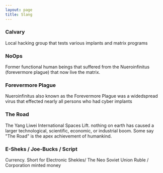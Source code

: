 ```yaml
---
layout: page
title: Slang
---
```


### Calvary

Local hacking group that tests various implants and matrix programs

### NoOps 

Former functional human beings that suffered from the Nueroinfinitus (forevermore plague) that now live the matrix. 
### Forevermore Plague

Nueroinfinitus also known as the Forevermore Plague was a widedspread virus that effected nearly all persons who had cyber implants

### The Road
The Yang Liwei International Spaces Lift. nothing on earth has caused a larger technological, scientific, economic, or industrial boom. Some say "The Road" is the apex achievement of humankind.

### E-Sheks / Joe-Bucks / Script
Currency. Short for Electronic Shekles/ The Neo Soviet Union Ruble / Corporation minted money 
